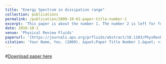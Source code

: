 ```yaml
---
title: "Energy Spectrum in dissipation range"
collection: publications
permalink: /publication/2009-10-01-paper-title-number-1
excerpt: 'This paper is about the number 1. The number 2 is left for future work.'
date: 2018-10-1
venue: 'Physical Review Fluids'
paperurl: '[https://journals.aps.org/prfluids/abstract/10.1103/PhysRevFluids.3.082601]'
citation: 'Your Name, You. (2009). &quot;Paper Title Number 1.&quot; <i>Journal 1</i>. 1(1).'
---
```

#[Download paper here](http://academicpages.github.io/files/paper1.pdf)

